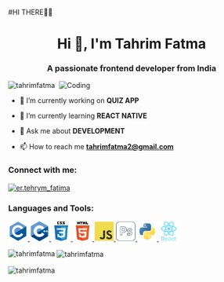 #HI THERE🙋‍♀️ 
<h1 align="center">Hi 👋, I'm Tahrim Fatma</h1>
<h3 align="center">A passionate frontend developer from India</h3>
<img align="right" alt="Coding" width="400" src="https://mAir-s3-cdn-cf.behance.net/project_modules/disp/601014116770475.6068beff4640a.gif">

<p align="left"> <img src="https://komarev.com/ghpvc/?username=tahrimfatma&label=Profile%20views&color=0e75b6&style=flat" alt="tahrimfatma" /> </p>

- 🔭 I’m currently working on **QUIZ APP**

- 🌱 I’m currently learning **REACT NATIVE**

- 💬 Ask me about **DEVELOPMENT**

- 📫 How to reach me **tahrimfatma2@gmail.com**

<h3 align="left">Connect with me:</h3>
<p align="left">
<a href="https://instagram.com/er.tehrym_fatima" target="blank"><img align="center" src="https://raw.githubusercontent.com/rahuldkjain/github-profile-readme-generator/master/src/images/icons/Social/instagram.svg" alt="er.tehrym_fatima" height="30" width="40" /></a>
</p>

<h3 align="left">Languages and Tools:</h3>
<p align="left"> <a href="https://www.cprogramming.com/" target="_blank" rel="noreferrer"> <img src="https://raw.githubusercontent.com/devicons/devicon/master/icons/c/c-original.svg" alt="c" width="40" height="40"/> </a> <a href="https://www.w3schools.com/cpp/" target="_blank" rel="noreferrer"> <img src="https://raw.githubusercontent.com/devicons/devicon/master/icons/cplusplus/cplusplus-original.svg" alt="cplusplus" width="40" height="40"/> </a> <a href="https://www.w3schools.com/css/" target="_blank" rel="noreferrer"> <img src="https://raw.githubusercontent.com/devicons/devicon/master/icons/css3/css3-original-wordmark.svg" alt="css3" width="40" height="40"/> </a> <a href="https://www.w3.org/html/" target="_blank" rel="noreferrer"> <img src="https://raw.githubusercontent.com/devicons/devicon/master/icons/html5/html5-original-wordmark.svg" alt="html5" width="40" height="40"/> </a> <a href="https://developer.mozilla.org/en-US/docs/Web/JavaScript" target="_blank" rel="noreferrer"> <img src="https://raw.githubusercontent.com/devicons/devicon/master/icons/javascript/javascript-original.svg" alt="javascript" width="40" height="40"/> </a> <a href="https://www.photoshop.com/en" target="_blank" rel="noreferrer"> <img src="https://raw.githubusercontent.com/devicons/devicon/master/icons/photoshop/photoshop-line.svg" alt="photoshop" width="40" height="40"/> </a> <a href="https://www.python.org" target="_blank" rel="noreferrer"> <img src="https://raw.githubusercontent.com/devicons/devicon/master/icons/python/python-original.svg" alt="python" width="40" height="40"/> </a> <a href="https://reactjs.org/" target="_blank" rel="noreferrer"> <img src="https://raw.githubusercontent.com/devicons/devicon/master/icons/react/react-original-wordmark.svg" alt="react" width="40" height="40"/> </a> </p>

<p><img align="left" src="https://github-readme-stats.vercel.app/api/top-langs?username=tahrimfatma&show_icons=true&locale=en&layout=compact" alt="tahrimfatma" /></p>

<p>&nbsp;<img align="center" src="https://github-readme-stats.vercel.app/api?username=tahrimfatma&show_icons=true&locale=en" alt="tahrimfatma" /></p>

<p><img align="center" src="https://github-readme-streak-stats.herokuapp.com/?user=tahrimfatma&" alt="tahrimfatma" /></p>
